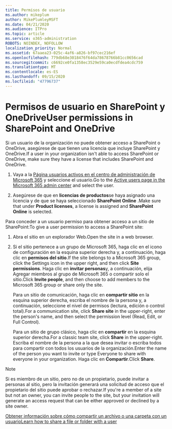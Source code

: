 ```yaml
---
title: Permisos de usuario
ms.author: mikeplum
author: MikePlumleyMSFT
ms.date: 04/21/2020
ms.audience: ITPro
ms.topic: article
ms.service: o365-administration
ROBOTS: NOINDEX, NOFOLLOW
localization_priority: Normal
ms.assetid: 67aaea23-025c-4af6-a826-bf97cec216ef
ms.openlocfilehash: 779db68e3018476f64da78678766b81cc0656cad
ms.sourcegitcommit: c6692ce0fa1358ec3529e59ca0ecdfdea4cdc759
ms.translationtype: MT
ms.contentlocale: es-ES
ms.lasthandoff: 09/15/2020
ms.locfileid: "47796737"
---
```

# <a name="user-permissions-in-sharepoint-and-onedrive"></a><span data-ttu-id="9b0f2-102">Permisos de usuario en SharePoint y OneDrive</span><span class="sxs-lookup"><span data-stu-id="9b0f2-102">User permissions in SharePoint and OneDrive</span></span>

<span data-ttu-id="9b0f2-103">Si un usuario de la organización no puede obtener acceso a SharePoint o OneDrive, asegúrese de que tienen una licencia que incluye SharePoint y OneDrive.</span><span class="sxs-lookup"><span data-stu-id="9b0f2-103">If a user in your organization isn't able to access SharePoint or OneDrive, make sure they have a license that includes SharePoint and OneDrive.</span></span> 
  
1. <span data-ttu-id="9b0f2-104">Vaya a la [Página usuarios activos en el centro de administración de Microsoft 365](https://portal.office.com/adminportal/home#/users) y seleccione el usuario.</span><span class="sxs-lookup"><span data-stu-id="9b0f2-104">Go to the [Active users page in the Microsoft 365 admin center](https://portal.office.com/adminportal/home#/users) and select the user.</span></span> 
    
2. <span data-ttu-id="9b0f2-105">Asegúrese de que en **licencias de productos**se haya asignado una licencia y de que se haya seleccionado **SharePoint Online** .</span><span class="sxs-lookup"><span data-stu-id="9b0f2-105">Make sure that under **Product licenses**, a license is assigned and **SharePoint Online** is selected.</span></span> 
    
 <span data-ttu-id="9b0f2-106">Para conceder a un usuario permiso para obtener acceso a un sitio de SharePoint:</span><span class="sxs-lookup"><span data-stu-id="9b0f2-106">To give a user permission to access a SharePoint site:</span></span> 
  
1. <span data-ttu-id="9b0f2-107">Abra el sitio en un explorador Web.</span><span class="sxs-lookup"><span data-stu-id="9b0f2-107">Open the site in a web browser.</span></span>
    
2. <span data-ttu-id="9b0f2-108">Si el sitio pertenece a un grupo de Microsoft 365, haga clic en el icono de configuración en la esquina superior derecha y, a continuación, haga clic en **permisos del sitio**.</span><span class="sxs-lookup"><span data-stu-id="9b0f2-108">If the site belongs to a Microsoft 365 group, click the Settings icon in the upper right, and then click **Site permissions**.</span></span> <span data-ttu-id="9b0f2-109">Haga clic en **invitar personas**y, a continuación, elija Agregar miembros al grupo de Microsoft 365 o compartir solo el sitio.</span><span class="sxs-lookup"><span data-stu-id="9b0f2-109">Click **Invite people**, and then choose to add members to the Microsoft 365 group or share only the site.</span></span> 
    
    <span data-ttu-id="9b0f2-110">Para un sitio de comunicación, haga clic en **compartir sitio** en la esquina superior derecha, escriba el nombre de la persona y, a continuación, seleccione el nivel de permisos (lectura, edición o control total).</span><span class="sxs-lookup"><span data-stu-id="9b0f2-110">For a communication site, click **Share site** in the upper-right, enter the person's name, and then select the permission level (Read, Edit, or Full Control).</span></span> 
    
    <span data-ttu-id="9b0f2-111">Para un sitio de grupo clásico, haga clic en **compartir** en la esquina superior derecha.</span><span class="sxs-lookup"><span data-stu-id="9b0f2-111">For a classic team site, click **Share** in the upper-right.</span></span> <span data-ttu-id="9b0f2-112">Escriba el nombre de la persona a la que desea invitar o escriba todos para compartir con todos los usuarios de la organización.</span><span class="sxs-lookup"><span data-stu-id="9b0f2-112">Enter the name of the person you want to invite or type Everyone to share with everyone in your organization.</span></span> <span data-ttu-id="9b0f2-113">Haga clic en **Compartir**.</span><span class="sxs-lookup"><span data-stu-id="9b0f2-113">Click **Share**.</span></span>
    
> [!NOTE]
> <span data-ttu-id="9b0f2-114">Si es miembro de un sitio, pero no de un propietario, puede invitar a personas al sitio, pero la invitación generará una solicitud de acceso que el propietario del sitio puede aprobar o rechazar.</span><span class="sxs-lookup"><span data-stu-id="9b0f2-114">If you're a member of a site but not an owner, you can invite people to the site, but your invitation will generate an access request that can be either approved or declined by a site owner.</span></span> 
  
[<span data-ttu-id="9b0f2-115">Obtener información sobre cómo compartir un archivo o una carpeta con un usuario</span><span class="sxs-lookup"><span data-stu-id="9b0f2-115">Learn how to share a file or folder with a user</span></span>](https://go.microsoft.com/fwlink/?linkid=533408)
  

